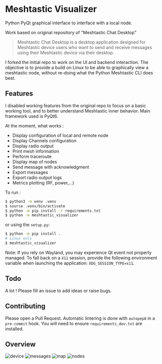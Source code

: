 # Meshtastic Visualizer
Python PyQt graphical interface to interface with a local node.

Work based on original repository of "Meshtastic Chat Desktop"

> Meshtastic Chat Desktop is a desktop application designed for Meshtastic device users who want to send and receive messages using their Meshtastic device via their desktop.

I forked the initial repo to work on the UI and backend interaction.  The objective is to provide a build on Linux to be able to graphically view a meshtastic node, without re-doing what the Python Meshtastic CLI does best.

## Features
I disabled working features from the original repo to focus on a basic working tool, and to better understand Meshtastic inner behavior.
Main framework used is PyQt6.

At the moment, what works :
* Display configuration of local and remote node
* Display Channels configuration
* Display radio output
* Print mesh information
* Perform traceroute
* Display map of nodes
* Send message with acknowledgment
* Export messages
* Export radio output logs
* Metrics plotting (RF, power,...)

To run :
```bash
$ python3 -m venv .venv
$ source .venv/bin/activate
$ python -m pip install -r requirements.txt
$ python -m meshtastic_visualizer
```

or using the `setup.py`:

```bash
$ python -m pip install .
# Linux only
$ meshtastic_visualizer
```

Note: If you rely on Wayland, you may experience Qt event not properly managed. To fall back on a `X11` session, provide the following environment variable when launching the application: `XDG_SESSION_TYPE=x11`.

## Todo
A lot ! Please fill an issue to add ideas or raise bugs.

## Contributing
Please open a Pull Request.
Automatic lintering is done with `autopep8` in a `pre-commit` hook. You will need to ensure `requirements_dev.txt` are installed.

## Overview
![device](https://github.com/user-attachments/assets/ecd0aaf9-7061-43b1-af8e-83b93d576c93)
![messages](https://github.com/user-attachments/assets/145d0693-34ef-48e7-b969-29834183115a)
![map](https://github.com/user-attachments/assets/1a3cb9a0-a5d5-4ba6-ab32-1fee48642f8f)
![nodes](https://github.com/user-attachments/assets/cd912d34-d2ec-4872-9633-a37012d69ef1)



